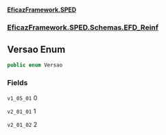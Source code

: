 #### [EficazFramework.SPED](EficazFrameworkSPED.md 'EficazFramework SPED')
### [EficazFramework.SPED.Schemas.EFD_Reinf](EficazFramework.SPED.Schemas.EFD_Reinf.md 'EficazFramework.SPED.Schemas.EFD_Reinf')

## Versao Enum

```csharp
public enum Versao
```
### Fields

<a name='EficazFramework.SPED.Schemas.EFD_Reinf.Versao.v1_05_01'></a>

`v1_05_01` 0

<a name='EficazFramework.SPED.Schemas.EFD_Reinf.Versao.v2_01_01'></a>

`v2_01_01` 1

<a name='EficazFramework.SPED.Schemas.EFD_Reinf.Versao.v2_01_02'></a>

`v2_01_02` 2